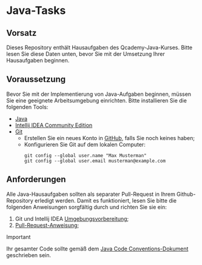 # Java-Tasks

## Vorsatz
Dieses Repository enthält Hausaufgaben des Qcademy-Java-Kurses. Bitte lesen Sie diese Daten unten, 
bevor Sie mit der Umsetzung Ihrer Hausaufgaben beginnen.

## Voraussetzung
Bevor Sie mit der Implementierung von Java-Aufgaben beginnen, müssen Sie eine geeignete Arbeitsumgebung einrichten. 
Bitte installieren Sie die folgenden Tools:
- [Java](https://docs.oracle.com/en/java/javase/21/install/overview-jdk-installation.html#GUID-8677A77F-231A-40F7-98B9-1FD0B48C346A)
- [Intellij IDEA Community Edition](https://www.jetbrains.com/idea/download/?section=windows)
- [Git](https://git-scm.com/downloads)
  - Erstellen Sie ein neues Konto in [GitHub](https://github.com/), falls Sie noch keines haben;
  - Konfigurieren Sie Git auf dem lokalen Computer:
    ```shell
    git config --global user.name "Max Musterman"
    git config --global user.email musterman@example.com
    ```

## Anforderungen
Alle Java-Hausaufgaben sollten als separater Pull-Request in Ihrem Github-Repository erledigt werden. Damit es funktioniert, 
lesen Sie bitte die folgenden Anweisungen sorgfältig durch und richten Sie sie ein:
1. Git und Intellij IDEA [Umgebungsvorbereitung](docs/InitialSetup.md);
2. [Pull-Request-Anweisung](docs/preparePR.md);

> [!IMPORTANT]
> Ihr gesamter Code sollte gemäß dem [Java Code Conventions-Dokument](docs/javaCodeConventions.md) geschrieben sein.
